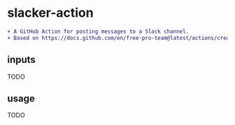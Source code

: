 # slacker-action

```diff
+ A GitHub Action for posting messages to a Slack channel.
+ Based on https://docs.github.com/en/free-pro-team@latest/actions/creating-actions/creating-a-docker-container-action
```

## inputs

TODO

## usage

TODO